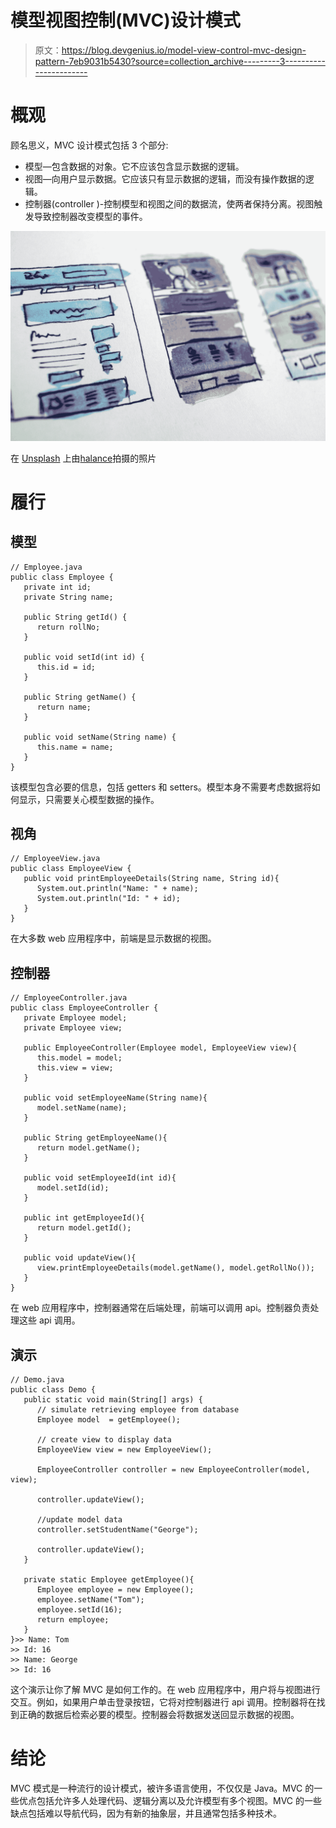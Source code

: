# 模型视图控制(MVC)设计模式

> 原文：<https://blog.devgenius.io/model-view-control-mvc-design-pattern-7eb9031b5430?source=collection_archive---------3----------------------->

# 概观

顾名思义，MVC 设计模式包括 3 个部分:

*   模型—包含数据的对象。它不应该包含显示数据的逻辑。
*   视图—向用户显示数据。它应该只有显示数据的逻辑，而没有操作数据的逻辑。
*   控制器(controller )-控制模型和视图之间的数据流，使两者保持分离。视图触发导致控制器改变模型的事件。

![](img/b74c3eedb9c1c08cfd73a63d11d7b99a.png)

在 [Unsplash](https://unsplash.com?utm_source=medium&utm_medium=referral) 上由[halance](https://unsplash.com/@halacious?utm_source=medium&utm_medium=referral)拍摄的照片

# 履行

## 模型

```
// Employee.java
public class Employee {
   private int id;
   private String name;

   public String getId() {
      return rollNo;
   }

   public void setId(int id) {
      this.id = id;
   }

   public String getName() {
      return name;
   }

   public void setName(String name) {
      this.name = name;
   }
}
```

该模型包含必要的信息，包括 getters 和 setters。模型本身不需要考虑数据将如何显示，只需要关心模型数据的操作。

## 视角

```
// EmployeeView.java
public class EmployeeView {
   public void printEmployeeDetails(String name, String id){
      System.out.println("Name: " + name);
      System.out.println("Id: " + id);
   }
}
```

在大多数 web 应用程序中，前端是显示数据的视图。

## 控制器

```
// EmployeeController.java
public class EmployeeController {
   private Employee model;
   private Employee view;

   public EmployeeController(Employee model, EmployeeView view){
      this.model = model;
      this.view = view;
   }

   public void setEmployeeName(String name){
      model.setName(name);		
   }

   public String getEmployeeName(){
      return model.getName();		
   }

   public void setEmployeeId(int id){
      model.setId(id);		
   }

   public int getEmployeeId(){
      return model.getId();		
   }

   public void updateView(){				
      view.printEmployeeDetails(model.getName(), model.getRollNo());
   }	
}
```

在 web 应用程序中，控制器通常在后端处理，前端可以调用 api。控制器负责处理这些 api 调用。

## 演示

```
// Demo.java
public class Demo {
   public static void main(String[] args) {
      // simulate retrieving employee from database
      Employee model  = getEmployee();

      // create view to display data
      EmployeeView view = new EmployeeView();

      EmployeeController controller = new EmployeeController(model, view);

      controller.updateView();

      //update model data
      controller.setStudentName("George");

      controller.updateView();
   }

   private static Employee getEmployee(){
      Employee employee = new Employee();
      employee.setName("Tom");
      employee.setId(16);
      return employee;
   }
}>> Name: Tom
>> Id: 16
>> Name: George
>> Id: 16
```

这个演示让你了解 MVC 是如何工作的。在 web 应用程序中，用户将与视图进行交互。例如，如果用户单击登录按钮，它将对控制器进行 api 调用。控制器将在找到正确的数据后检索必要的模型。控制器会将数据发送回显示数据的视图。

# 结论

MVC 模式是一种流行的设计模式，被许多语言使用，不仅仅是 Java。MVC 的一些优点包括允许多人处理代码、逻辑分离以及允许模型有多个视图。MVC 的一些缺点包括难以导航代码，因为有新的抽象层，并且通常包括多种技术。
